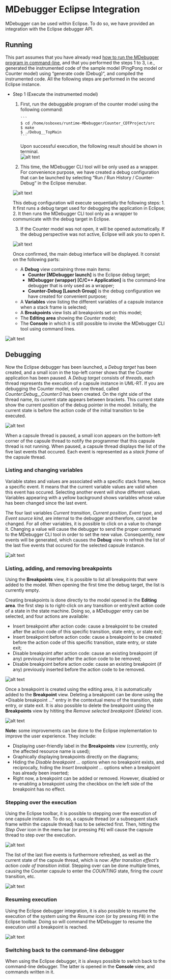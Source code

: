 # MDebugger Eclipse Integration
MDebugger can be used within Eclipse. To do so, we have provided an integration with the Eclipse debugger API.

## Running
This part assumes that you have already read [how to run the MDebugger program in command-line](https://github.com/moji1/MDebugger), and that you performed the steps 1 to 3, i.e., generated the instrumented code of the sample model (PingPong model or Counter model) using “generate code (Debug)“, and compiled the instrumented code. All the following steps are performed in the second Eclipse instance.

- Step 1 (Execute the instrumented model)
  1. First, run the debuggable program of the counter model using the following command:
    
         ```
         $ cd /home/osboxes/runtime-MDebugger/Counter_CDTProject/src
         $ make
         $ ./Debug__TopMain
         ```
     Upon successful execution, the following result should be shown in terminal.  
            ![alt text](../screenshots/run-debuggable.png)
            
  2. This time, the MDebugger CLI tool will be only used as a wrapper. For convenience purpose, we have created a debug configuration that can be launched by selecting “Run / Run History / Counter-Debug“ in the Eclipse menubar. 
  
  ![alt text](screenshots/1-debug-config.png)
  
  This debug configuration will execute sequentially the following steps:
      1. It first runs a debug target used for debugging the application in Eclipse;
      2. It then runs the MDebugger CLI tool only as a wrapper to communicate with the debug target in Eclipse.
      
  3. If the Counter model was not open, it will be opened automatically. If the debug perspective was not active, Eclipse will ask you to open it. 
  
    ![alt text](screenshots/2-confirm-dialog.png)
    
    Once confirmed, the main debug interface will be displayed. It consist on the following parts:
  
    * A **Debug** view containing three main items: 
      * **Counter [MDebugger launch]** is the Eclipse debug target;
      * **MDebugger (wrapper) [C/C++ Application]** is the command-line debugger that is only used as a wrapper;
      * **Counter-Debug [Launch Group]** is the debug configuration we have created for convenient purpose;
    * A **Variables** view listing the different variables of a capsule instance when a stack frame is selected;
    * A **Breakpoints** view lists all breakpoints set on this model;
    * The **Editing area** showing the *Counter* model;
    * The **Console** in which it is still possible to invoke the MDebugger CLI tool using command lines. 
      
       
![alt text](screenshots/3-eclipse-debugger.png)
    
   
## Debugging

Now the Eclipse debugger has been launched, a *Debug target* has been created, and a small icon in the top-left corner shows that the Counter application has been paused. A *Debug target* consists of *threads*, each thread represents the execution of a capsule instance in UML-RT. If you are debugging the Counter model, only one thread, called *Counter:Debug\_\_Counter:0* has been created. On the right side of the thread name, its current state appears between brackets. This current state show the current position of the debug pointer in the model. Initially, the current state is before the action code of the initial transition to be executed.

![alt text](screenshots/4-stackframes.png)

When a capsule thread is paused, a small icon appears on the bottom-left corner of the capsule thread to notify the programmer that this capsule thread is not running. When paused, a capsule thread displays the list of the five last events that occured. Each event is represented as a *stack frame* of the capsule thread. 

### Listing and changing variables

Variable states and values are associated with a specific stack frame, hence a specific event. It means that the current variable values are valid when this event has occured. Selecting another event will show different values. Variables appearing with a yellow background shows variables whose value has been changed since the last event.

The four last variables *Current transition*, *Current position*, *Event type*, and *Event source kind*, are internal to the debugger and therefore, cannot be changed. For all other variables, it is possible to click on a value to change it. Changing a value will cause the debugger to send the proper command to the MDebugger CLI tool in order to set the new value. Consequently, new events will be generated, which causes the **Debug** view to refresh the list of the last five events that occured for the selected capsule instance.

![alt text](screenshots/5-value-change.png)


### Listing, adding, and removing breakpoints

Using the **Breakpoints** view, it is possible to list all breakpoints that were added to the model. When opening the first time the debug target, the list is currently empty.

Creating breakpoints is done directly to the model opened in the **Editing area**. the first step is to right-click on any transition or entry/exit action code of a state in the state machine. Doing so, a *MDebugger* entry can be selected, and four actions are available:
- Insert breakpoint after action code: cause a breakpoint to be created after the action code of this specific transition, state entry, or state exit;
- Insert breakpoint before action code: cause a breakpoint to be created before the action code of this specific transition, state entry, or state exit;
- Disable breakpoint after action code: cause an existing breakpoint (if any) previously inserted after the action code to be removed;
- Disable breakpoint before action code: cause an existing breakpoint (if any) previously inserted before the action code to be removed.

![alt text](screenshots/6-insert-breakpoint.png)

Once a breakpoint is created using the editing area, it is automatically added to the **Breakpoint** view. Deleting a breakpoint can be done using the *Disable breakpoint ..." entry in the contextual menu of the transition, state entry, or state exit. It is also possible to delete the breakpoint using the **Breakpoints** view by hititing the *Remove selected breakpoint (Delete)* icon.

![alt text](screenshots/7-breakpoints-list.png)



**Note:** some improvements can be done to the Eclipse implementation to improve the user experience. They include:
- Displaying user-friendly label in the **Breakpoints** view (currently, only the affected resource name is used);
- Graphically displaying breakpoints directly on the diagrams;
- Hiding the *Disable breakpoint ...* options when no breakpoint exists, and reciprocally, hiding the *Insert breakpoint ...* options when a breakpoint has already been inserted;
- Right now, a breakpoint can be added or removed. However, disabled or re-enabling a breakpoint using the checkbox on the left side of the breakpoint has no effect.

### Stepping over the execution

Using the Eclipse toolbar, it is possible to stepping over the execution of one capsule instance. To do so, a capsule thread (or a subsequent stack frame within the capsule thread) has to be selected first. Then, hitting the *Step Over* icon in the menu bar (or pressing <kbd>F6</kbd>) will cause the capsule thread to step over the execution.

![alt text](screenshots/8-step-over.png)

The list of the last five events is furthermore refreshed, as well as the current state of the capsule thread, which is now: *After transition effect's action code of transition initial*. Stepping over can be done multiple times, causing the Counter capsule to enter the *COUNTING* state, firing the *count* transition, etc.

![alt text](screenshots/9-step-over-result.png)



### Resuming execution

Using the Eclipse debugger integration, it is also possible to resume the execution of the system using the *Resume* icon (or by pressing <kbd>F8</kbd>) in the Eclipse toolbar. Doing so will command the MDebugger to resume the execution until a breakpoint is reached.

![alt text](screenshots/10-resume.png)

### Switching back to the command-line debugger

When using the Eclipse debugger, it is always possible to switch back to the command-line debugger. The latter is opened in the **Console** view, and commands written in it.
